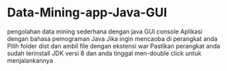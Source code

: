 # Data-Mining-app-Java-GUI
pengolahan data mining sederhana dengan java GUI console
Aplikasi dengan bahasa pemograman Java
Jika ingin mencaoba di perangkat anda 
Pilih folder dist dan ambil file dengan ekstensi war
Pastikan perangkat anda sudah terinstall JDK versi 8
dan anda tinggal men-double click untuk menjalankannya
